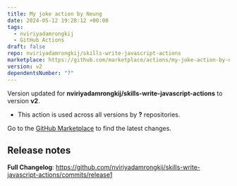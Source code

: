 ```yaml
---
title: My joke action by Neung
date: 2024-05-12 19:28:12 +00:00
tags:
  - nviriyadamrongkij
  - GitHub Actions
draft: false
repo: nviriyadamrongkij/skills-write-javascript-actions
marketplace: https://github.com/marketplace/actions/my-joke-action-by-neung
version: v2
dependentsNumber: "?"
---
```



Version updated for **nviriyadamrongkij/skills-write-javascript-actions** to version **v2**.
- This action is used across all versions by **?** repositories.

Go to the [GitHub Marketplace](https://github.com/marketplace/actions/my-joke-action-by-neung) to find the latest changes.

## Release notes

**Full Changelog**: https://github.com/nviriyadamrongkij/skills-write-javascript-actions/commits/release1
